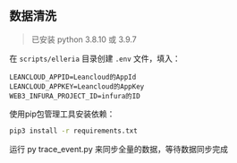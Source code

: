 ## 数据清洗

> 已安装 python 3.8.10 或 3.9.7

在 `scripts/elleria` 目录创建 `.env` 文件，填入：

```
LEANCLOUD_APPID=Leancloud的AppId
LEANCLOUD_APPKEY=Leancloud的AppKey
WEB3_INFURA_PROJECT_ID=infura的ID
```
使用pip包管理工具安装依赖：

```bash
pip3 install -r requirements.txt
```

运行 py trace_event.py 来同步全量的数据，等待数据同步完成